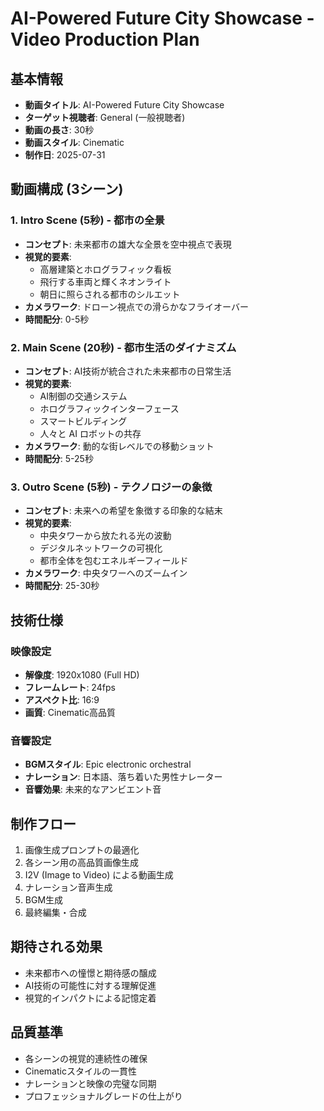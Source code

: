 # AI-Powered Future City Showcase - Video Production Plan

## 基本情報
- **動画タイトル**: AI-Powered Future City Showcase
- **ターゲット視聴者**: General (一般視聴者)
- **動画の長さ**: 30秒
- **動画スタイル**: Cinematic
- **制作日**: 2025-07-31

## 動画構成 (3シーン)

### 1. Intro Scene (5秒) - 都市の全景
- **コンセプト**: 未来都市の雄大な全景を空中視点で表現
- **視覚的要素**: 
  - 高層建築とホログラフィック看板
  - 飛行する車両と輝くネオンライト
  - 朝日に照らされる都市のシルエット
- **カメラワーク**: ドローン視点での滑らかなフライオーバー
- **時間配分**: 0-5秒

### 2. Main Scene (20秒) - 都市生活のダイナミズム
- **コンセプト**: AI技術が統合された未来都市の日常生活
- **視覚的要素**:
  - AI制御の交通システム
  - ホログラフィックインターフェース
  - スマートビルディング
  - 人々と AI ロボットの共存
- **カメラワーク**: 動的な街レベルでの移動ショット
- **時間配分**: 5-25秒

### 3. Outro Scene (5秒) - テクノロジーの象徴
- **コンセプト**: 未来への希望を象徴する印象的な結末
- **視覚的要素**:
  - 中央タワーから放たれる光の波動
  - デジタルネットワークの可視化
  - 都市全体を包むエネルギーフィールド
- **カメラワーク**: 中央タワーへのズームイン
- **時間配分**: 25-30秒

## 技術仕様

### 映像設定
- **解像度**: 1920x1080 (Full HD)
- **フレームレート**: 24fps
- **アスペクト比**: 16:9
- **画質**: Cinematic高品質

### 音響設定
- **BGMスタイル**: Epic electronic orchestral
- **ナレーション**: 日本語、落ち着いた男性ナレーター
- **音響効果**: 未来的なアンビエント音

## 制作フロー
1. 画像生成プロンプトの最適化
2. 各シーン用の高品質画像生成
3. I2V (Image to Video) による動画生成
4. ナレーション音声生成
5. BGM生成
6. 最終編集・合成

## 期待される効果
- 未来都市への憧憬と期待感の醸成
- AI技術の可能性に対する理解促進
- 視覚的インパクトによる記憶定着

## 品質基準
- 各シーンの視覚的連続性の確保
- Cinematicスタイルの一貫性
- ナレーションと映像の完璧な同期
- プロフェッショナルグレードの仕上がり